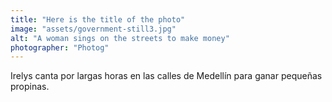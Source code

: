```yaml
---
title: "Here is the title of the photo"
image: "assets/government-still3.jpg"
alt: "A woman sings on the streets to make money"
photographer: "Photog"
---
```

Irelys canta por largas horas en las calles de Medellín para ganar pequeñas propinas.
